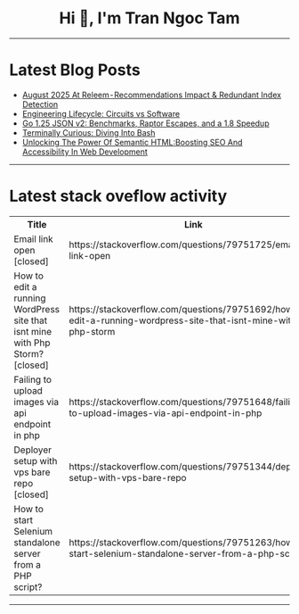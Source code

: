 <h1 align="center">Hi 👋, I'm Tran Ngoc Tam</h1>

---

# Latest Blog Posts 
<!-- BLOG-POST-LIST:START -->
- [August 2025 At Releem - Recommendations Impact &amp; Redundant Index Detection](https://dev.to/drupaladmin/august-2025-at-releem-recommendations-impact-redundant-index-detection-2cp5)
- [Engineering Lifecycle: Circuits vs Software](https://dev.to/wale1202/engineering-lifecycle-circuits-vs-software-oeb)
- [Go 1.25 JSON v2: Benchmarks, Raptor Escapes, and a 1.8 Speedup](https://dev.to/ryansgi/go-125-json-v2-benchmarks-raptor-escapes-and-a-18-speedup-5cf3)
- [Terminally Curious: Diving Into Bash](https://dev.to/middledev/terminally-curious-diving-into-bash-3pda)
- [Unlocking The Power Of Semantic HTML:Boosting SEO And Accessibility In Web Development](https://dev.to/ezra_nzioki_bf0e14e745929/unlocking-the-power-of-semantic-htmlboosting-seo-and-accessibility-in-web-development-56mp)
<!-- BLOG-POST-LIST:END -->

---

# Latest stack oveflow activity
<table>
  <tr><th>Title</th><th>Link</th></tr>
  <!-- STACKOVERFLOW:START --><tr><td>Email link open [closed]</td><td>https://stackoverflow.com/questions/79751725/email-link-open</td></tr><tr><td>How to edit a running WordPress site that isnt mine with Php Storm? [closed]</td><td>https://stackoverflow.com/questions/79751692/how-to-edit-a-running-wordpress-site-that-isnt-mine-with-php-storm</td></tr><tr><td>Failing to upload images via api endpoint in php</td><td>https://stackoverflow.com/questions/79751648/failing-to-upload-images-via-api-endpoint-in-php</td></tr><tr><td>Deployer setup with vps bare repo [closed]</td><td>https://stackoverflow.com/questions/79751344/deployer-setup-with-vps-bare-repo</td></tr><tr><td>How to start Selenium standalone server from a PHP script?</td><td>https://stackoverflow.com/questions/79751263/how-to-start-selenium-standalone-server-from-a-php-script</td></tr><!-- STACKOVERFLOW:END -->
</table>

---


